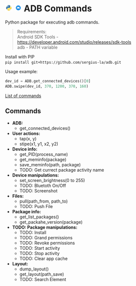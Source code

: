# <img src="/img/py.png" width="24" height="24"> <img src="/img/adb.gif" width="24" height="24"> ADB Commands

Python package for executing adb commands.

> Requirements: <br>
> Android SDK Tools - https://developer.android.com/studio/releases/sdk-tools <br>
> adb - PATH variable

Install with PIP <br>
`pip install git+https://github.com/sergius-la/adb.git`

Usage example:
```python
dev_id = ADB.get_connected_devices()[0]
ADB.swipe(dev_id, 370, 1200, 370, 160)
```

[List of commands](https://github.com/sergius-la/Cheatsheet/blob/master/adb/adb.md)

## Commands
- __ADB:__
  - get_connected_devices()
- __User actions:__
  - tap(x, y)
  - stipe(x1, y1, x2, y2)
- __Device info:__
  - get_PID(process_name)
  - get_meminfo(package)
  - save_meminfo(path, package)
  - TODO: Get currect package activity name
- __Device manipulations:__
  - set_screen_brightness(0 to 255)
  - TODO: Bluetoth On/Off
  - TODO: Screenshot
- __Files:__
  - pull(path_from, path_to)
  - TODO: Push File
- __Package info:__
  - get_list_packages()
  - get_packahe_version(package)
- __TODO: Package manipulations:__
  - TODO: Install
  - TODO: Grand permissions
  - TODO: Revoke permissions
  - TODO: Start activity
  - TODO: Stop activity
  - TODO: Clear app cache
- __Layout:__
  - dump_layout()
  - get_layout(path_save)
  - TODO: Search Element